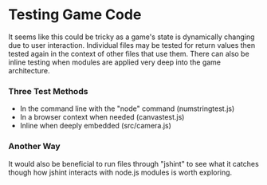 # Testing Game Code

It seems like this could be tricky as a game's state is dynamically changing
due to user interaction. Individual files may be tested for return values then
tested again in the context of other files that use them. There can also be
inline testing when modules are applied very deep into the game architecture.

### Three Test Methods
- In the command line with the "node" command (numstringtest.js)
- In a browser context when needed (canvastest.js)
- Inline when deeply embedded (src/camera.js)

### Another Way
It would also be beneficial to run files through "jshint" to see what it
catches though how jshint interacts with node.js modules is worth exploring.
